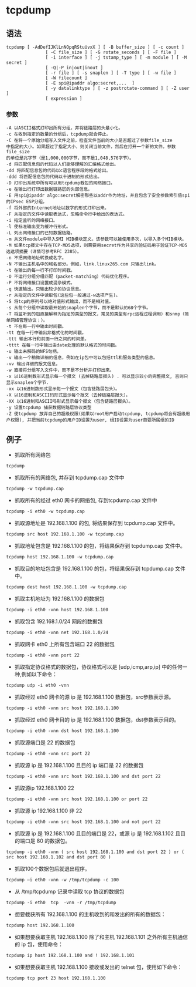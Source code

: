 # tcpdump
## 语法
```shell
tcpdump [ -AdDefIJKlLnNOpqRStuUvxX ] [ -B buffer_size ] [ -c count ]
               [ -C file_size ] [ -G rotate_seconds ] [ -F file ]
               [ -i interface ] [ -j tstamp_type ] [ -m module ] [ -M secret ]
               [ -Q|-P in|out|inout ]
               [ -r file ] [ -s snaplen ] [ -T type ] [ -w file ]
               [ -W filecount ]
               [ -E spi@ipaddr algo:secret,...  ]
               [ -y datalinktype ] [ -z postrotate-command ] [ -Z user ]
               [ expression ]
```

### 参数
```shell
-A 以ASCII格式打印出所有分组，并将链路层的头最小化。
-c 在收到指定的数量的分组后，tcpdump就会停止。
-C 在将一个原始分组写入文件之前，检查文件当前的大小是否超过了参数file_size
中指定的大小。如果超过了指定大小，则关闭当前文件，然后在打开一个新的文件。参数 file_size
的单位是兆字节（是1,000,000字节，而不是1,048,576字节）。
-d 将匹配信息包的代码以人们能够理解的汇编格式给出。
-dd 将匹配信息包的代码以c语言程序段的格式给出。
-ddd 将匹配信息包的代码以十进制的形式给出。
-D 打印出系统中所有可以用tcpdump截包的网络接口。
-e 在输出行打印出数据链路层的头部信息。
-E 用spi@ipaddr algo:secret解密那些以addr作为地址，并且包含了安全参数索引值spi的IPsec ESP分组。
-f 将外部的Internet地址以数字的形式打印出来。
-F 从指定的文件中读取表达式，忽略命令行中给出的表达式。
-i 指定监听的网络接口。
-l 使标准输出变为缓冲行形式。
-L 列出网络接口的已知数据链路。
-m 从文件module中导入SMI MIB模块定义。该参数可以被使用多次，以导入多个MIB模块。
-M 如果tcp报文中存在TCP-MD5选项，则需要用secret作为共享的验证码用于验证TCP-MD5选选项摘要（详情可参考RFC 2385）。
-n 不把网络地址转换成名字。
-N 不输出主机名中的域名部分。例如，link.linux265.com 只输出link。
-t 在输出的每一行不打印时间戳。
-O 不运行分组分组匹配（packet-matching）代码优化程序。
-P 不将网络接口设置成混杂模式。
-q 快速输出。只输出较少的协议信息。
-r 从指定的文件中读取包(这些包一般通过-w选项产生)。
-S 将tcp的序列号以绝对值形式输出，而不是相对值。
-s 从每个分组中读取最开始的snaplen个字节，而不是默认的68个字节。
-T 将监听到的包直接解释为指定的类型的报文，常见的类型有rpc远程过程调用）和snmp（简单网络管理协议；）。
-t 不在每一行中输出时间戳。
-tt 在每一行中输出非格式化的时间戳。
-ttt 输出本行和前面一行之间的时间差。
-tttt 在每一行中输出由date处理的默认格式的时间戳。
-u 输出未解码的NFS句柄。
-v 输出一个稍微详细的信息，例如在ip包中可以包括ttl和服务类型的信息。
-vv 输出详细的报文信息。
-w 直接将分组写入文件中，而不是不分析并打印出来。
-x 以16进制数形式显示每一个报文 (去掉链路层报头) . 可以显示较小的完整报文, 否则只显示snaplen个字节.
-xx 以16进制数形式显示每一个报文（包含链路层包头）。
-X 以16进制和ASCII码形式显示每个报文（去掉链路层报头）。
-XX 以16进制和ASCII吗形式显示每个报文（包含链路层报头）。
-y 设置tcpdump 捕获数据链路层协议类型
-Z 使tcpdump 放弃自己的超级权限(如果以root用户启动tcpdump, tcpdump将会有超级用户权限), 并把当前tcpdump的用户ID设置为user, 组ID设置为user首要所属组的ID
```

## 例子

- 抓取所有网络包
```shell
tcpdump
```

- 抓取所有的网络包, 并存到 tcpdump.cap 文件中
```shell
tcpdump -w tcpdump.cap
```
- 抓取所有的经过 eth0 网卡的网络包, 存到tcpdump.cap 文件中
```shell
tcpdump -i eth0 -w tcpdump.cap
```

- 抓取源地址是 192.168.1.100 的包, 将结果保存到 tcpdump.cap 文件中。
```shell
tcpdump src host 192.168.1.100 -w tcpdump.cap
```

- 抓取地址包含是 192.168.1.100 的包，将结果保存到 tcpdump.cap 文件中。
```shell
tcpdump host 192.168.1.100 -w tcpdump.cap
```

- 抓取目的地址包含是 192.168.1.100 的包，将结果保存到 tcpdump.cap 文件中。
```shell
tcpdump dest host 192.168.1.100 -w tcpdump.cap
```
- 抓取主机地址为 192.168.1.100 的数据包
```shell
tcpdump -i eth0 -vnn host 192.168.1.100
```
- 抓取包含 192.168.1.0/24 网段的数据包
```shell
tcpdump -i eth0 -vnn net 192.168.1.0/24
```

- 抓取网卡 eth0 上所有包含端口 22 的数据包
```shell
tcpdump -i eth0 -vnn port 22
```

- 抓取指定协议格式的数据包，协议格式可以是 [udp,icmp,arp,ip] 中的任何一种,例如以下命令：
```shell
tcpdump udp -i eth0 -vnn
```

- 抓取经过 eth0 网卡的源 ip 是 192.168.1.100 数据包，src参数表示源。
```shell
tcpdump -i eth0 -vnn src host 192.168.1.100
```

- 抓取经过 eth0 网卡目的 ip 是 192.168.1.100 数据包，dst参数表示目的。
```shell
tcpdump -i eth0 -vnn dst host 192.168.1.100
```

- 抓取源端口是 22 的数据包
```shell
tcpdump -i eth0 -vnn src port 22
```

- 抓取源 ip 是 192.168.1.100 且目的 ip 端口是 22 的数据包
```shell
tcpdump -i eth0 -vnn src host 192.168.1.100 and dst port 22
```

- 抓取源ip 192.168.1.100 22
```shell
tcpdump -i eth0 -vnn src host 192.168.1.100 or port 22
```

- 抓取源 ip 192.168.1.100 非 22
```shell
tcpdump -i eth0 -vnn src host 192.168.1.100 and not port 22
```

- 抓取源 ip 是 192.168.1.100 且目的端口是 22，或源 ip 是 192.168.1.102 且目的端口是 80 的数据包。
```shell
tcpdump -i eth0 -vnn ( src host 192.168.1.100 and dst port 22 ) or ( src host 192.168.1.102 and dst port 80 )
```

- 抓取100个数据包后就退出程序。
```shell
tcpdump –i eth0 -vnn -w /tmp/tcpdump -c 100
```
- 从 /tmp/tcpdump 记录中读取 tcp 协议的数据包
```shell
tcpdump -i eth0  tcp  -vnn -r /tmp/tcpdump
```

- 想要截获所有 192.168.1.100 的主机收到的和发出的所有的数据包：
```shell
tcpdump host 192.168.1.100
```

- 如果想要获取主机 192.168.1.100 除了和主机 192.168.1.101 之外所有主机通信的 ip 包，使用命令：
```shell
tcpdump ip host 192.168.1.100 and ! 192.168.1.101
```

- 如果想要获取主机 192.168.1.100 接收或发出的 telnet 包，使用如下命令：
```shell
tcpdump tcp port 23 host 192.168.1.100
```
